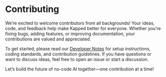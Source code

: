 # Contributing

We’re excited to welcome contributors from all backgrounds! Your ideas, code, and feedback help make Kapped better for everyone. Whether you’re fixing bugs, adding features, or improving documentation, your contributions are valued and appreciated.

To get started, please read our [Developer Notes](dev-notes.md) for setup instructions, coding standards, and contribution guidelines. If you have questions or want to discuss ideas, feel free to open an issue or start a discussion.

Let’s build the future of no-code AI together—one contribution at a time!
